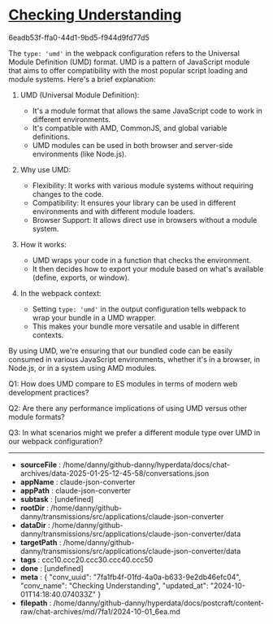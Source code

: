 # [Checking Understanding](https://claude.ai/chat/7fa1fb4f-01fd-4a0a-b633-9e2db46efc04)

6eadb53f-ffa0-44d1-9bd5-f944d9fd77d5

 The `type: 'umd'` in the webpack configuration refers to the Universal Module Definition (UMD) format. UMD is a pattern of JavaScript module that aims to offer compatibility with the most popular script loading and module systems. Here's a brief explanation:

1. UMD (Universal Module Definition):
   - It's a module format that allows the same JavaScript code to work in different environments.
   - It's compatible with AMD, CommonJS, and global variable definitions.
   - UMD modules can be used in both browser and server-side environments (like Node.js).

2. Why use UMD:
   - Flexibility: It works with various module systems without requiring changes to the code.
   - Compatibility: It ensures your library can be used in different environments and with different module loaders.
   - Browser Support: It allows direct use in browsers without a module system.

3. How it works:
   - UMD wraps your code in a function that checks the environment.
   - It then decides how to export your module based on what's available (define, exports, or window).

4. In the webpack context:
   - Setting `type: 'umd'` in the output configuration tells webpack to wrap your bundle in a UMD wrapper.
   - This makes your bundle more versatile and usable in different contexts.

By using UMD, we're ensuring that our bundled code can be easily consumed in various JavaScript environments, whether it's in a browser, in Node.js, or in a system using AMD modules.

Q1: How does UMD compare to ES modules in terms of modern web development practices?

Q2: Are there any performance implications of using UMD versus other module formats?

Q3: In what scenarios might we prefer a different module type over UMD in our webpack configuration?

---

* **sourceFile** : /home/danny/github-danny/hyperdata/docs/chat-archives/data-2025-01-25-12-45-58/conversations.json
* **appName** : claude-json-converter
* **appPath** : claude-json-converter
* **subtask** : [undefined]
* **rootDir** : /home/danny/github-danny/transmissions/src/applications/claude-json-converter
* **dataDir** : /home/danny/github-danny/transmissions/src/applications/claude-json-converter/data
* **targetPath** : /home/danny/github-danny/transmissions/src/applications/claude-json-converter/data
* **tags** : ccc10.ccc20.ccc30.ccc40.ccc50
* **done** : [undefined]
* **meta** : {
  "conv_uuid": "7fa1fb4f-01fd-4a0a-b633-9e2db46efc04",
  "conv_name": "Checking Understanding",
  "updated_at": "2024-10-01T14:18:40.074033Z"
}
* **filepath** : /home/danny/github-danny/hyperdata/docs/postcraft/content-raw/chat-archives/md/7fa1/2024-10-01_6ea.md